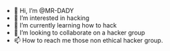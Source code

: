- 👋 Hi, I’m @MR-DADY
- 👀 I’m interested in hacking 
- 🌱 I’m currently learning how to hack 
- 💞️ I’m looking to collaborate on a hacker group
- 📫 How to reach me those non ethical hacker group.

<!---
MR-DADY/MR-DADY is a ✨ special ✨ repository because its `README.md` (this file) appears on your GitHub profile.
You can click the Preview link to take a look at your changes.
--->

